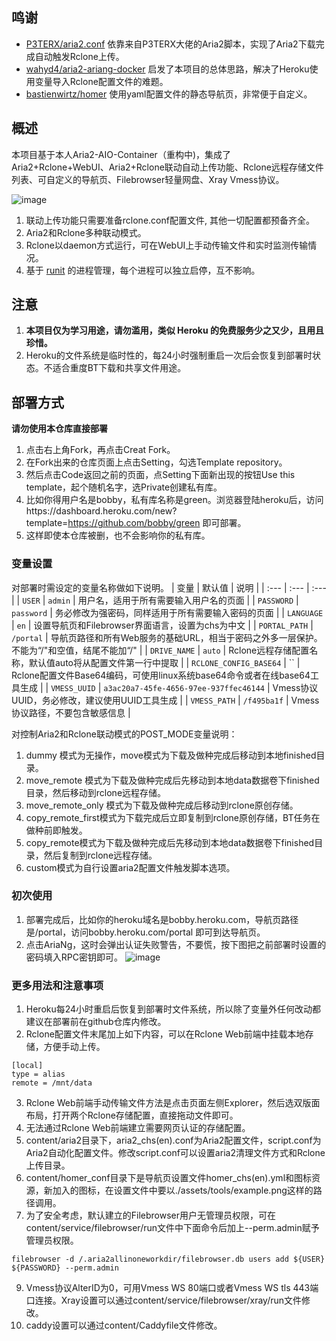## 鸣谢
- [P3TERX/aria2.conf](https://github.com/P3TERX/aria2.conf)  依靠来自P3TERX大佬的Aria2脚本，实现了Aria2下载完成自动触发Rclone上传。
- [wahyd4/aria2-ariang-docker](https://github.com/wahyd4/aria2-ariang-docker)  启发了本项目的总体思路，解决了Heroku使用变量导入Rclone配置文件的难题。
- [bastienwirtz/homer](https://github.com/bastienwirtz/homer)  使用yaml配置文件的静态导航页，非常便于自定义。
## 概述
本项目基于本人Aria2-AIO-Container（重构中)，集成了Aria2+Rclone+WebUI、Aria2+Rclone联动自动上传功能、Rclone远程存储文件列表、可自定义的导航页、Filebrowser轻量网盘、Xray Vmess协议。

![image](https://user-images.githubusercontent.com/98247050/163175500-3c346c62-c2f3-4c7e-acea-36e541a26e6c.png) 
 1. 联动上传功能只需要准备rclone.conf配置文件, 其他一切配置都预备齐全。
 2. Aria2和Rclone多种联动模式。
 3. Rclone以daemon方式运行，可在WebUI上手动传输文件和实时监测传输情况。
 4. 基于 [runit](http://smarden.org/runit/index.html) 的进程管理，每个进程可以独立启停，互不影响。
## 注意
 1. **本项目仅为学习用途，请勿滥用，类似 Heroku 的免费服务少之又少，且用且珍惜。**
 2. Heroku的文件系统是临时性的，每24小时强制重启一次后会恢复到部署时状态。不适合重度BT下载和共享文件用途。
## 部署方式
 **请勿使用本仓库直接部署**
 1. 点击右上角Fork，再点击Creat Fork。
 2. 在Fork出来的仓库页面上点击Setting，勾选Template repository。
 3. 然后点击Code返回之前的页面，点Setting下面新出现的按钮Use this template，起个随机名字，选Private创建私有库。
 4. 比如你得用户名是bobby，私有库名称是green。浏览器登陆heroku后，访问https://dashboard.heroku.com/new?template=https://github.com/bobby/green 即可部署。
 5. 这样即使本仓库被删，也不会影响你的私有库。
### 变量设置
对部署时需设定的变量名称做如下说明。
| 变量 | 默认值 | 说明 |
| :--- | :--- | :--- |
| `USER` | `admin` | 用户名，适用于所有需要输入用户名的页面 |
| `PASSWORD` | `password` | 务必修改为强密码，同样适用于所有需要输入密码的页面 |
| `LANGUAGE` | `en` | 设置导航页和Filebrowser界面语言，设置为chs为中文 |
| `PORTAL_PATH` | `/portal` | 导航页路径和所有Web服务的基础URL，相当于密码之外多一层保护。不能为“/"和空值，结尾不能加“/" |
| `DRIVE_NAME` | `auto` | Rclone远程存储配置名称，默认值auto将从配置文件第一行中提取 |
| `RCLONE_CONFIG_BASE64` | `` | Rclone配置文件Base64编码，可使用linux系统base64命令或者在线base64工具生成 |
| `VMESS_UUID` | `a3ac20a7-45fe-4656-97ee-937ffec46144` | Vmess协议UUID，务必修改，建议使用UUID工具生成 |
| `VMESS_PATH` | `/f495ba1f` | Vmess协议路径，不要包含敏感信息 |

对控制Aria2和Rclone联动模式的POST_MODE变量说明：
 1. dummy 模式为无操作，move模式为下载及做种完成后移动到本地finished目录。
 2. move_remote 模式为下载及做种完成后先移动到本地data数据卷下finished目录，然后移动到rclone远程存储。
 3. move_remote_only 模式为下载及做种完成后移动到rclone原创存储。
 4. copy_remote_first模式为下载完成后立即复制到rclone原创存储，BT任务在做种前即触发。
 5. copy_remote模式为下载及做种完成后先移动到本地data数据卷下finished目录，然后复制到rclone远程存储。
 6. custom模式为自行设置aria2配置文件触发脚本选项。
### 初次使用
 1. 部署完成后，比如你的heroku域名是bobby.heroku.com，导航页路径是/portal，访问bobby.heroku.com/portal 即可到达导航页。
 2. 点击AriaNg，这时会弹出认证失败警告，不要慌，按下图把之前部署时设置的密码填入RPC密钥即可。
   ![image](https://user-images.githubusercontent.com/98247050/163184113-d0f09e78-01f9-4d4a-87b9-f4a9c1218253.png)
### 更多用法和注意事项
 1. Heroku每24小时重启后恢复到部署时文件系统，所以除了变量外任何改动都建议在部署前在github仓库内修改。
 2. Rclone配置文件末尾加上如下内容，可以在Rclone Web前端中挂载本地存储，方便手动上传。
```
[local]
type = alias
remote = /mnt/data
```
 3. Rclone Web前端手动传输文件方法是点击页面左侧Explorer，然后选双版面布局，打开两个Rclone存储配置，直接拖动文件即可。
 4. 无法通过Rclone Web前端建立需要网页认证的存储配置。
 5. content/aria2目录下，aria2_chs(en).conf为Aria2配置文件，script.conf为Aria2自动化配置文件。修改script.conf可以设置aria2清理文件方式和Rclone上传目录。
 6. content/homer_conf目录下是导航页设置文件homer_chs(en).yml和图标资源，新加入的图标，在设置文件中要以./assets/tools/example.png这样的路径调用。
 7. 为了安全考虑，默认建立的Filebrowser用户无管理员权限，可在content/service/filebrowser/run文件中下面命令后加上--perm.admin赋予管理员权限。
```
filebrowser -d /.aria2allinoneworkdir/filebrowser.db users add ${USER} ${PASSWORD} --perm.admin
```
 9. Vmess协议AlterID为0，可用Vmess WS 80端口或者Vmess WS tls 443端口连接。Xray设置可以通过content/service/filebrowser/xray/run文件修改。
 10. caddy设置可以通过content/Caddyfile文件修改。
